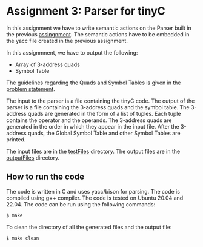 # Assignment 3: Parser for tinyC

In this assignment we have to write semantic actions on the Parser built in the previous [assingnment](../Assignment-4/).
The semantic actions have to be embedded in the yacc file created in the previous assignment.

In this assignmnent, we have to output the following:
- Array of 3-address quads
- Symbol Table

The guidelines regarding the Quads and Symbol Tables is given in the [problem statement](./Assignment-5.pdf).

The input to the parser is a file containing the tinyC code. The output of the parser is a file containing the 3-address quads and the symbol table. The 3-address quads are generated in the form of a list of tuples. Each tuple contains the operator and the operands. The 3-address quads are generated in the order in which they appear in the input file. After the 3-address quads, the Global Symbol Table and other Symbol Tables are printed.

The input files are in the [testFiles](./testFiles) directory. The output files are in the [outputFiles](./outputFiles) directory.

## How to run the code

The code is written in C and uses yacc/bison for parsing. The code is compiled using g++ compiler. The code is tested on Ubuntu 20.04 and 22.04. The code can be run using the following commands:

```bash
$ make
```
To clean the directory of all the generated files and the output file:
```bash
$ make clean
```

<!-- ## Files and their description -->
